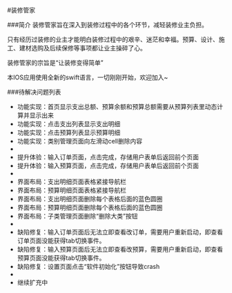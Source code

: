 #装修管家

###简介
装修管家旨在深入到装修过程中的各个环节，减轻装修业主负担。  

只有经历过装修的业主才能明白装修过程中的艰辛、迷茫和幸福。预算、设计、施工、建材选购及后续保修等事项都让业主操碎了心。

装修管家的宗旨是“让装修变得简单”

本IOS应用使用全新的swift语言，一切刚刚开始，欢迎加入~

###待解决问题列表
* 功能实现：首页显示支出总额、预算余额和预算总额需要从预算列表里动态计算并显示出来
* 功能实现：点击支出列表显示支出明细
* 功能实现：点击预算列表显示预算明细
* 功能实现：类别管理页面向左滑动cell删除内容
* 
* 提升体验：输入订单页面，点击完成，存储用户表单后返回前个页面
* 提升体验：输入预算页面，点击完成，存储用户表单后返回前个页面
* 
* 界面布局：支出明细页面表格紧接导航栏
* 界面布局：预算明细页面表格紧接导航栏
* 界面布局：支出明细页面删除每个表格后面的蓝色圆圈
* 界面布局：预算明细页面删除每个表格后面的蓝色圆圈 
* 界面布局：子类管理页面删除“删除大类”按钮
* 
* 缺陷修复：输入订单页面后无法立即查看改订单，需要用户重新启动，即查看订单页面没能获得tab切换事件。
* 缺陷修复：输入预算页面后无法立即查看改预算，需要用户重新启动，即查看预算页面没能获得tab切换事件。
* 缺陷修复：设置页面点击“软件初始化”按钮导致crash
* 
* 继续扩充中
